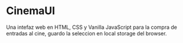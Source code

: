 # CinemaUI
Una intefaz web en HTML, CSS y Vanilla JavaScript para la compra de entradas al cine, guardo la seleccion en local storage del browser.

